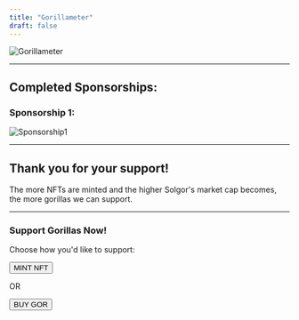 ```yaml
---
title: "Gorillameter"
draft: false
---
```


![Gorillameter](/images/gorillameter.png)

---

## Completed Sponsorships:

### Sponsorship 1:

![Sponsorship1](/images/Sponsorship1.png)

---

## Thank you for your support! 

The more NFTs are minted and the higher Solgor's market cap becomes, the more gorillas we can support.

---

### Support Gorillas Now!

Choose how you'd like to support:

<Button href="https://www.launchmynft.io/collections/HtHgngcma1oYDiiBo7w7LswpcTSUDrgw7QvMsEhFnw9b/hNgE5uKGd9xaRNw93rk7" type="solid">MINT NFT</Button>

OR

<Button href="https://jup.ag/swap/SOL-BG745juV1EHRUk2SxsuZ2JmCzDgeBVcUXioLSTDvhSpF" type="solid">BUY GOR</Button>
